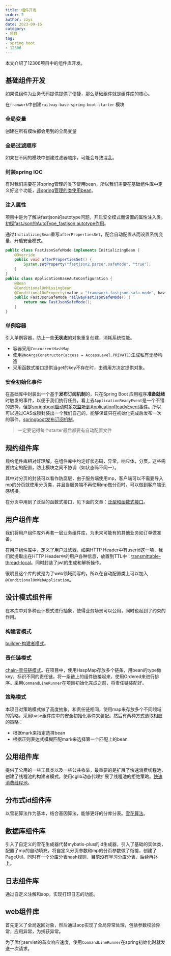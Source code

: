 ```yaml
---
title: 组件开发
order: 2
author: zzys
date: 2023-09-16
category:
- 项目
tag:
- spring boot
- 12306
---
```


本文介绍了12306项目中的组件库开发。

## 基础组件开发

如果说组件为业务代码提供提供了便捷，那么基础组件就是组件库的核心。

在`framwork`中创建`railway-base-spring-boot-starter` 模块

### 全局变量

创建在所有模块都会用到的全局变量

### 全局过滤顺序

如果在不同的模块中创建过滤器顺序，可能会导致混乱。

### 封装spring IOC

有时我们需要在非spring管理的类下使用bean，所以我们需要在基础组件库中定义好这个功能，[非spring管理的类使用bean](../../code/back/spring/非spring管理的类使用bean.md)。

### 注入属性

项目中是为了解决fastjson的autotype问题，开启安全模式而设置的属性注入类。[初探fastJson的AutoType_fastjson autotype作用](https://blog.csdn.net/qq_39208832/article/details/117233363)。

通过`InitializingBean`重写`afterPropertiesSet`，配合自动配置从而设置系统变量，开启安全模式。

```java
public class FastJsonSafeMode implements InitializingBean {
    @Override
    public void afterPropertiesSet() {
        System.setProperty("fastjson2.parser.safeMode", "true");
    }
}
public class ApplicationBaseAutoConfiguration {
    @Bean
    @ConditionalOnMissingBean
    @ConditionalOnProperty(value = "framework.fastjson.safa-mode", havingValue = "true")
    public FastJsonSafeMode railwayFastJsonSafeMode() {
        return new FastJsonSafeMode();
    }
}
```

### 单例容器

引入单例容器，防止一些**无状态**的对象重复创建，消耗系统性能。

-  容器采用`ConcurrentHashMap`
- 使用`@NoArgsConstructor(access = AccessLevel.PRIVATE)`生成私有无参构造
- 采用函数式接口提供当get的key不存在时，由调用方决定提供对象。

### 安全初始化事件

在基础库中封装出一个基于**发布订阅机制**的，只在Spring Boot 应用程序**准备就绪**时触发的事件，以便于我们执行任务。看上去`ApplicationReadyEvent`是一个不错的选择，但是[springboot启动时多次监听到ApplicationReadyEvent事件](https://blog.csdn.net/weixin_43378325/article/details/118277450)。所以可以通过CAS或锁封装出一个我们自己的，能够保证只在初始化完成后发布一次的事件。[springboot发布订阅机制](../../code/back/spring/springboot发布订阅机制.md)。

> 一定要记得每个starter最后都要有自动配置文件

## 规约组件库

规约组件库相对好理解，在组件库中约定好状态码，异常，响应体，分页。这些需要约定的配置，防止模块之间不协调（如状态码不同一）。

其中对分页的封装可以看作防腐层，由于服务端使用mp，客户端可以不需要导入mp的分页就使用分页类，并且当服务端不再使用mp做分页时，可以做到客户端无感切换。

在分页中用到了泛型的函数式接口，见下面的文章：[泛型和函数式接口](../../code/back/java/泛型和函数式接口.md)。

## 用户组件库

我们将用户组件库外再套一层业务组件库，为未来可能有的其他业务如订单做准备。

在用户组件库中，定义了用户过滤器，如果HTTP Header中有userid这一项，我们就提取出在HTTP Header中的用户各种信息，放置到TTL中：[transmittable-thread-local](../../code/back/java/transmittable-thread-local.md)。同时封装了jwt的生成和解析操作。

很明显这个库的就是为了web领域而写的，所以在自动配置类上可以加入`@ConditionalOnWebApplication`。

## 设计模式组件库

在本库中对多种设计模式进行抽象，使得业务场景可以公用，同时也起到了约束的作用。

### 构建者模式

[builder-构建者模式](../../code/back/designpattern/builder.md)。

### 责任链模式

[chain-责任链模式](../../code/back/designpattern/chain.md)。在项目中，使用HaspMap存放多个链条，用bean的type做key，标识不同的责任链，将一条链上的组件链接起来，使用Ordered来进行排序。采用`CommandLineRunner`在项目初始化完成之前，将责任链装配好。

### 策略模式

本项目对策略模式做了高度抽象，和责任链相同，使用map来存放多个不同领域的策略，采用base组件库中的安全初始化事件来装配。然后有两种方式选取相应的策略：

- 根据mark来指定选择bean
- 根据正则表达式模糊匹配mark来选择第一个匹配上的bean

## 公用组件库

提供了公用的一些工具类以及一些公共枚举，最重要的是扩展了快速消费线程池，创建了线程池的构建者模式，使用cglib动态代理扩展了线程池的拒绝策略。[快速消费线程池](../../code/back/java/juc/快速消费线程池)。

## 分布式id组件库

以雪花算法作为基本，结合基因算法，能够更好的分库分表。[雪花算法](../../code/sundry/snowflakeid)。

## 数据库组件库

引入了自定义的雪花生成器代替mybatis-plus的id生成器，引入了基础的实体类，配置了mp的自动填充，将自定义分页参数和mp的分页参数做了衔接，创建了PageUtil。同时有一个分库分表hash规则，目前没有学习分库分表，后续再补上。

## 日志组件库

通过自定义注解和aop，实现打印日志的功能。

## web组件库

首先定义了全局返回对象，然后通过aop实现了全局异常处理，包括参数校验异常，应用异常，为捕获异常。

为了优化servlet的首次响应速度，使用`CommandLineRunner`在spring初始化时就发送一次请求。
